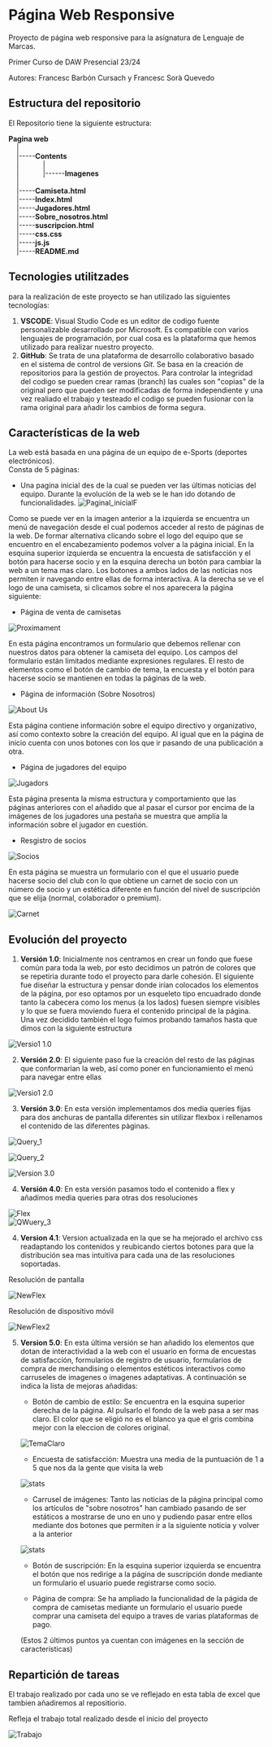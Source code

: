 # Página Web Responsive

Proyecto de página web responsive para la asignatura de Lenguaje de Marcas.


Primer Curso de DAW Presencial 23/24


Autores: Francesc Barbón Cursach y Francesc Sorà Quevedo


## Estructura del repositorio

El Repositorio tiene la siguiente estructura:

__Pagina web__   
&nbsp; &nbsp;     |  
&nbsp; &nbsp;     |-----__Contents__  
&nbsp; &nbsp;     |&nbsp; &nbsp; &nbsp; &nbsp; &nbsp; &nbsp;         |  
&nbsp; &nbsp;     |&nbsp; &nbsp; &nbsp; &nbsp; &nbsp; &nbsp;         |------__Imagenes__  
&nbsp; &nbsp;     |  
&nbsp; &nbsp;     |-----__Camiseta.html__  
&nbsp; &nbsp;     |-----__Index.html__  
&nbsp; &nbsp;     |-----__Jugadores.html__  
&nbsp; &nbsp;     |-----__Sobre_nosotros.html__  
&nbsp; &nbsp;     |-----__suscripcion.html__  
&nbsp; &nbsp;     |-----__css.css__  
&nbsp; &nbsp;     |-----__js.js__  
&nbsp; &nbsp;     |-----__README.md__  


## Tecnologies utilitzades

para la realización de este proyecto se han utilizado las siguientes tecnologías:
1. __VSCODE__: Visual Studio Code es un editor de codigo fuente personalizable desarrollado por Microsoft. Es compatible con varios lenguajes de programación, por cual cosa es la plataforma que hemos utilizado para realizar nuestro proyecto.
2. __GitHub__: Se trata de una plataforma de desarrollo colaborativo basado en el sistema de control de versions _Git_. Se basa en la creación de repositorios para la gestión de proyectos. Para controlar la integridad del codigo se pueden crear ramas (branch) las cuales son "copias" de la original pero que pueden ser modificadas de forma independiente y una vez realiado el trabajo y testeado el codigo se pueden fusionar con la rama original para añadir los cambios de forma segura.

## Características de la web

La web está basada en una página de un equipo de e-Sports (deportes electrónicos).  
Consta de 5 páginas:  
- Una pagina inicial des de la cual se pueden ver las últimas noticias del equipo. Durante la evolución de la web se le han ido dotando de funcionalidades. 
![Paginal_inicialF](Contents/Imagenes/inici_F.jpg)

Como se puede ver en la imagen anterior a la izquierda se encuentra un menú de navegación desde el cual podemos acceder al resto de páginas de la web. De formar alternativa clicando sobre el logo del equipo que se encuentro en el encabezamiento podemos volver a la página inicial. En la esquina superior izquierda se encuentra la encuesta de satisfacción y el botón para hacerse socio y en la esquina derecha un botón para cambiar la web a un tema mas claro. Los botones a ambos lados de las noticias nos permiten ir navegando entre ellas de forma interactiva. 
A la derecha se ve el logo de una camiseta, si clicamos sobre el nos aparecera la página siguiente:   
  
- Página de venta de camisetas  

![Proximament](Contents/Imagenes/camiseta_F.jpg) 
   
 En esta página encontramos un formulario que debemos rellenar con nuestros datos para obtener la camiseta del equipo. Los campos del formulario están limitados mediante expresiones regulares. El resto de elementos como el botón de cambio de tema, la encuesta y el botón para hacerse socio se mantienen en todas la páginas de la web.
  
- Página de información (Sobre Nosotros)  

![About Us](Contents/Imagenes/about_usF.jpg)  
  
Esta página contiene información sobre el equipo directivo y organizativo, así como contexto sobre la creación del equipo. Al igual que en la página de inicio cuenta con unos botones con los que ir pasando de una publicación a otra.

- Página de jugadores del equipo  
  
![Jugadors](Contents/Imagenes/jugadoresF.jpg "Imagen de la página de jugadores")  

Esta página presenta la misma estructura y comportamiento que las páginas anteriores con el añadido que al pasar el cursor por encima de la imágenes de los jugadores una pestaña se muestra que amplía la información sobre el jugador en cuestión.

- Resgistro de socios

![Socios](Contents/Imagenes/socio.jpg "Imagen de la página de suscripcion") 

En esta página se muestra un formulario con el que el usuario puede hacerse socio del club con lo que obtiene un carnet de socio con un número de socio y un estética diferente en función del nivel de suscripción que se elija (normal, colaborador o premium).

![Carnet](Contents/Imagenes/carnet.jpg "Imagen del carnet de socio") 
  
## Evolución del proyecto  

1. __Versión 1.0__: Inicialmente nos centramos en crear un fondo que fuese común para toda la web, por esto decidimos un patrón de colores que se repetiria durante todo el proyecto para darle cohesión. El siguiente fue diseñar la estructura y pensar donde irían colocados los elementos de la página, por eso optamos por un esqueleto tipo encuadrado donde tanto la cabecera como los menus (a los lados) fuesen siempre visibles y lo que se fuera moviendo fuera el contenido principal de la página. Una vez decidido también el logo fuimos probando tamaños hasta que dimos con la siguiente estructura

![Versio1 1.0](Contents/Imagenes/Versio1.0.jpg "Imagen de la versión inicial")  
  
2. __Versión 2.0__: El siguiente paso fue la creación del resto de las páginas que conformarían la web, así como poner en funcionamiento el menú para navegar entre ellas  
  
![Versio1 2.0](Contents/Imagenes/Versio_2.0.jpg "Segunda versión de la web")  
  
3. __Versión 3.0__: En esta versión implementamos dos media queries fijas para dos anchuras de pantalla diferentes sin utilizar flexbox i rellenamos el contenido de las diferentes pàginas.
  
![Query_1](Contents/Imagenes/media_query_1.jpg "Primera media query")  

![Query_2](Contents/Imagenes/media_query_2.jpg "Segunda media query") 

![Version 3.0](Contents/Imagenes/Versio_3.0.jpg "Tercera version de la web") 
  
4. __Versión 4.0__: En esta versión pasamos todo el contenido a flex y añadimos media queries para otras dos resoluciones  
  
![Flex](Contents/Imagenes/flex.jpg "Regla flex CSS")  
![QWuery_3](Contents/Imagenes/media_query_3.jpg "Media queries finales")  

4. __Version 4.1__: Version actualizada en la que se ha mejorado el archivo css readaptando los contenidos y reubicando ciertos botones para que la distribución sea mas intuitiva para cada una de las resoluciones soportadas.

Resolución de pantalla

![NewFlex](Contents/Imagenes/nuvosBotonesG.jpg "Botones para resolucion pantalla")

Resolución de dispositivo móvil

![NewFlex2](Contents/Imagenes/nuevosBotonesP.jpg "Botones para resolucion móvil")

5. __Version 5.0__: En esta última versión se han añadido los elementos que dotan de interactividad a la web con el usuario en forma de encuestas de satisfacción, formularios de registro de usuario, formularios de compra de merchandising o elementos estéticos interactivos como carruseles de imagenes o imagenes adaptativas.
A continuación se indica la lista de mejoras añadidas:

    - Botón de cambio de estilo: Se encuentra en la esquina superior derecha de la página. Al pulsarlo el fondo de la web pasa a ser mas claro. El color que se eligió no es el blanco ya que el gris combina mejor con la eleccion de colores original.

    ![TemaClaro](Contents/Imagenes/temaClaro.jpg "Tema claro")

    - Encuesta de satisfacción: Muestra una media de la puntuación de 1 a 5 que nos da la gente que visita la web

     ![stats](Contents/Imagenes/encuesta.jpg "Tema claro")

    - Carrusel de imágenes: Tanto las noticias de la página principal como los artículos de "sobre nosotros" han cambiado pasando de ser estáticos a mostrarse de uno en uno y pudiendo pasar entre ellos mediante dos botones que permiten ir a la siguiente noticia y volver a la anterior

    ![stats](Contents/Imagenes/botones.jpg "Tema claro")

    - Botón de suscripción: En la esquina superior izquierda se encuentra el botón que nos redirige a la página de suscripción donde mediante un formulario el usuario puede registrarse como socio.

    - Página de compra: Se ha ampliado la funcionalidad de la págida de compra de camisetas mediante un formulario el usuario puede comprar una camiseta del equipo a traves de varias plataformas de pago.

    (Estos 2 últimos puntos ya cuentan con imágenes en la sección de características)
  

## Repartición de tareas  
  
El trabajo realizado por cada uno se ve reflejado en esta tabla de excel que tambien añadiremos al repositiorio.

Refleja el trabajo total realizado desde el inicio del proyecto 
  
![Trabajo](Contents/Imagenes/trabajo_realizado.jpg "Trabajo inidvidual")  

  

